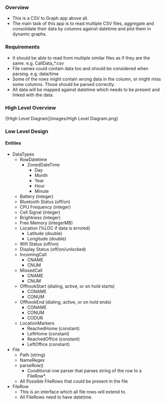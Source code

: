 ### Overview
* This is a CSV to Graph app above all.
* The main task of this app is to read multiple CSV files, aggregate and consolidate their data by columns against datetime and plot them in dynamic graphs.

### Requirements
* It should be able to read from multiple similar files as if they are the same. e.g. CallData_*.csv
* File names could contain data too and should be considered when parsing. e.g. data/time
* Some of the rows might contain wrong data in the column, or might miss some columns. Those should be parsed correctly.
* All data will be mapped against datetime which needs to be present and linked with the data.

### High Level Overview

![High Level Diagram](images/High Level Diagram.png)

### Low Level Design

#### Entities
* DataTypes
    * RowDatetime
        - ZonedDateTime
            + Day
            + Month
            + Year
            + Hour
            + Minute
    * Battery (integer)
    * Bluetooth Status (off/on)
    * CPU Frequency (integer)
    * Cell Signal (integer)
    * Brightness (integer)
    * Free Memory (integerMB)
    * Location (%LOC if data is errored)
        - Latitude (double)
        - Longitude (double)
    * Wifi Status (off/on)
    * Display Status (off/on/unlocked)
    * IncomingCall
        - CNAME
        - CNUM
    * MissedCall
        - CNAME
        - CNUM
    * OffhookStart (dialing, active, or on hold starts)
        - CONAME
        - CONUM
    * OffhookEnd (dialing, active, or on hold ends)
        - CONAME
        - CONUM
        - CODUR
    * LocationMarkers
        - ReachedHome (constant)
        - LeftHome (constant)
        - ReachedOffice (constant)
        - LeftOffice (constant)
* File
	* Path (string)
    * NameRegex
    * parseRow()
        - Conditional row parser that parses string of the row to a FileRow*.
    * All Possible FileRows that could be present in the file
* FileRow
    - This is an interface which all file rows will extend to.
    - All FileRows need to have datetime.